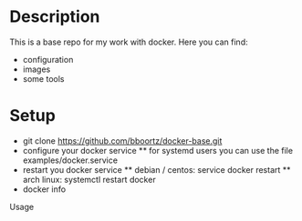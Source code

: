 # Description

This is a base repo for my work with docker. Here you can find:
* configuration
* images
* some tools


# Setup

* git clone https://github.com/bboortz/docker-base.git
* configure your docker service
** for systemd users you can use the file examples/docker.service
* restart you docker service
** debian / centos: service docker restart
** arch linux: systemctl restart docker
* docker info

Usage

